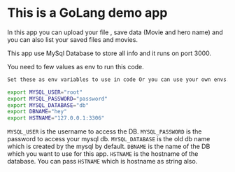 # This is a GoLang demo app

In this app you can upload your file , save data (Movie and hero name) and you can also list your saved files and movies.

This app use MySql Database to store all info and it runs on port 3000.

You need to few values as env to run this code.

```sh 
Set these as env variables to use in code Or you can use your own envs.

export MYSQL_USER="root"
export MYSQL_PASSWORD="password"
export MYSQL_DATABASE="db"
export DBNAME="hey"
export HSTNAME="127.0.0.1:3306"
```

`MYSQL_USER` is the username to access the DB.
`MYSQL_PASSWORD` is the password to access your mysql db.
`MYSQL_DATABASE` is the old db name which is created by the mysql by default.
`DBNAME` is the name of the DB which you want to use for this app.
`HSTNAME` is the hostname of the database. You can pass `HSTNAME` which is hostname as string also.